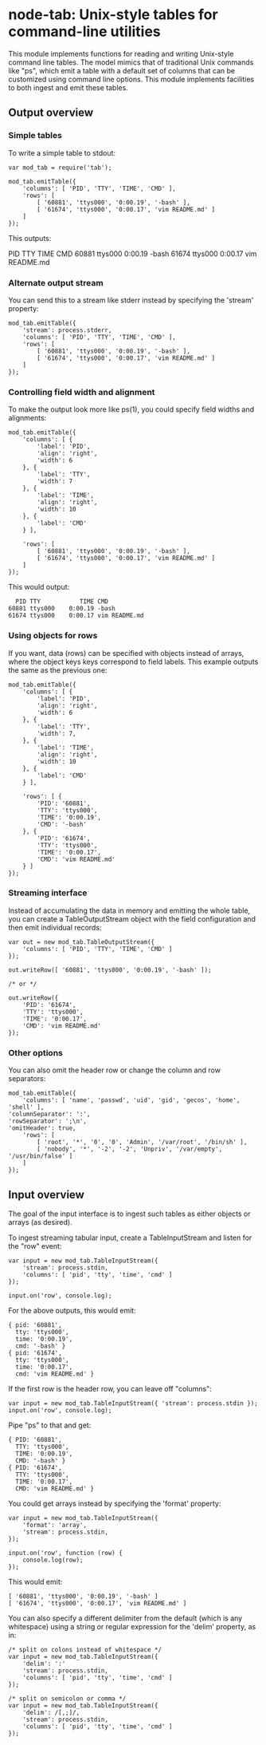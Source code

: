 # node-tab: Unix-style tables for command-line utilities

This module implements functions for reading and writing Unix-style command line
tables.  The model mimics that of traditional Unix commands like "ps", which
emit a table with a default set of columns that can be customized using command
line options.  This module implements facilities to both ingest and emit these
tables.

## Output overview

### Simple tables

To write a simple table to stdout:

    var mod_tab = require('tab');

    mod_tab.emitTable({
        'columns': [ 'PID', 'TTY', 'TIME', 'CMD' ],
        'rows': [
            [ '60881', 'ttys000', '0:00.19', '-bash' ],
            [ '61674', 'ttys000', '0:00.17', 'vim README.md' ]
        ]
    });

This outputs:

   PID TTY TIME CMD 
   60881 ttys000 0:00.19 -bash 
   61674 ttys000 0:00.17 vim README.md 

### Alternate output stream

You can send this to a stream like stderr instead by specifying the 'stream'
property:

    mod_tab.emitTable({
        'stream': process.stderr,
        'columns': [ 'PID', 'TTY', 'TIME', 'CMD' ],
        'rows': [
            [ '60881', 'ttys000', '0:00.19', '-bash' ],
            [ '61674', 'ttys000', '0:00.17', 'vim README.md' ]
        ]
    });

### Controlling field width and alignment

To make the output look more like ps(1), you could specify field widths and
alignments:

    mod_tab.emitTable({
        'columns': [ {
            'label': 'PID',
            'align': 'right',
            'width': 6
        }, {
            'label': 'TTY',
            'width': 7
        }, {
            'label': 'TIME',
            'align': 'right',
            'width': 10
        }, {
            'label': 'CMD'
        } ],

        'rows': [
            [ '60881', 'ttys000', '0:00.19', '-bash' ],
            [ '61674', 'ttys000', '0:00.17', 'vim README.md' ]
        ]
    });

This would output:

      PID TTY           TIME CMD
    60881 ttys000    0:00.19 -bash
    61674 ttys000    0:00.17 vim README.md

### Using objects for rows

If you want, data (rows) can be specified with objects instead of arrays, where
the object keys keys correspond to field labels.  This example outputs the same
as the previous one:

    mod_tab.emitTable({
        'columns': [ {
            'label': 'PID',
            'align': 'right',
            'width': 6
        }, {
            'label': 'TTY',
            'width': 7,
        }, {
            'label': 'TIME',
            'align': 'right',
            'width': 10
        }, {
            'label': 'CMD'
        } ],

        'rows': [ {
            'PID': '60881',
            'TTY': 'ttys000',
            'TIME': '0:00.19',
            'CMD': '-bash'
        }, {
            'PID': '61674',
            'TTY': 'ttys000',
            'TIME': '0:00.17',
            'CMD': 'vim README.md'
        } ]
    });

### Streaming interface

Instead of accumulating the data in memory and emitting the whole table, you can
create a TableOutputStream object with the field configuration and then emit
individual records:

    var out = new mod_tab.TableOutputStream({
        'columns': [ 'PID', 'TTY', 'TIME', 'CMD' ]
    });

    out.writeRow([ '60881', 'ttys000', '0:00.19', '-bash' ]);

    /* or */

    out.writeRow({
        'PID': '61674',
        'TTY': 'ttys000',
        'TIME': '0:00.17',
        'CMD': 'vim README.md'
    });


### Other options

You can also omit the header row or change the column and row separators:

    mod_tab.emitTable({
        'columns': [ 'name', 'passwd', 'uid', 'gid', 'gecos', 'home', 'shell' ],
	'columnSeparator': ':',
	'rowSeparator': ';\n',
	'omitHeader': true,
        'rows': [
            [ 'root', '*', '0', '0', 'Admin', '/var/root', '/bin/sh' ],
            [ 'nobody', '*', '-2', '-2', 'Unpriv', '/var/empty', '/usr/bin/false' ]
        ]
    });


## Input overview

The goal of the input interface is to ingest such tables as either objects or
arrays (as desired).

To ingest streaming tabular input, create a TableInputStream and listen for the
"row" event:

    var input = new mod_tab.TableInputStream({
        'stream': process.stdin,
        'columns': [ 'pid', 'tty', 'time', 'cmd' ]
    });

    input.on('row', console.log);

For the above outputs, this would emit:

    { pid: '60881',
      tty: 'ttys000',
      time: '0:00.19',
      cmd: '-bash' }
    { pid: '61674',
      tty: 'ttys000',
      time: '0:00.17',
      cmd: 'vim README.md' }

If the first row is the header row, you can leave off "columns":

    var input = new mod_tab.TableInputStream({ 'stream': process.stdin });
    input.on('row', console.log);

Pipe "ps" to that and get:

    { PID: '60881',
      TTY: 'ttys000',
      TIME: '0:00.19',
      CMD: '-bash' }
    { PID: '61674',
      TTY: 'ttys000',
      TIME: '0:00.17',
      CMD: 'vim README.md' }

You could get arrays instead by specifying the 'format' property:

    var input = new mod_tab.TableInputStream({
        'format': 'array',
        'stream': process.stdin,
    });

    input.on('row', function (row) {
        console.log(row);
    });

This would emit:

    [ '60881', 'ttys000', '0:00.19', '-bash' ]
    [ '61674', 'ttys000', '0:00.17', 'vim README.md' ]

You can also specify a different delimiter from the default (which is any
whitespace) using a string or regular expression for the 'delim' property, as
in:

    /* split on colons instead of whitespace */
    var input = new mod_tab.TableInputStream({
        'delim': ':'
        'stream': process.stdin,
        'columns': [ 'pid', 'tty', 'time', 'cmd' ]
    });

    /* split on semicolon or comma */
    var input = new mod_tab.TableInputStream({
        'delim': /[,;]/,
        'stream': process.stdin,
        'columns': [ 'pid', 'tty', 'time', 'cmd' ]
    });
